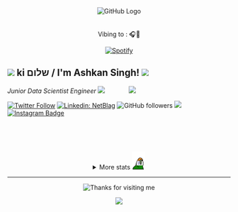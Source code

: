 <div align="center">
<img src="https://github.com/raghavk16/raghavk16/blob/master/octo.gif" alt="GitHub Logo" width="150" height="150" />
</div>
<div align="center" width="50">
<br><br> Vibing to : 🎧🦖  </strong></p>

[![Spotify](https://spotify-readme.sp-xd.vercel.app/api/spotify)](https://open.spotify.com/user/somnathpaul) <br>

</div>

<h2><img src="https://emojis.slackmojis.com/emojis/images/1531849430/4246/blob-sunglasses.gif?1531849430" width="30"/> ki שלום / I'm Ashkan Singh! <img src="https://media.giphy.com/media/12oufCB0MyZ1Go/giphy.gif" width="50"></h2>
<img align='right' src="https://media.giphy.com/media/M9gbBd9nbDrOTu1Mqx/giphy.gif" width="230">
<p><em>Junior Data Scientist Engineer <img src="https://media.giphy.com/media/WUlplcMpOCEmTGBtBW/giphy.gif" width="30"> 
</em></p>

[![Twitter Follow](https://img.shields.io/twitter/follow/netblag?label=Follow)](https://twitter.com/intent/follow?screen_name=netblag)
[![Linkedin: NetBlag](https://img.shields.io/badge/-netblag-blue?style=flat-square&logo=Linkedin&logoColor=white&link=https://www.linkedin.com/in/netblag/)](https://www.linkedin.com/in/netblag/)
![GitHub followers](https://img.shields.io/github/followers/netblag?label=Follow&style=social)
![](https://visitor-badge.glitch.me/badge?page_id=netblag.netblag)
[![Instagram Badge](https://img.shields.io/badge/-Instagram-e4405f?style=flat-square&logo=Instagram&logoColor=white)](https://instagram.com/netblag/)


<br/><br/>


<br/>




<div align="center" width="50">
<details>
  <summary>More stats <img src="https://raw.githubusercontent.com/ItsAnunesS/ItsAnunesS/master/src/img/parrots/flags/indiaparrot.gif" width="30" height="40"/></summary>
  
![](http://github-profile-summary-cards.vercel.app/api/cards/profile-details?username=netblag&theme=radical)
![](http://github-profile-summary-cards.vercel.app/api/cards/stats?username=jadijadi&theme=radical)![](http://github-profile-summary-cards.vercel.app/api/cards/productive-time?username=jadijadi&theme=radical&utcOffset=8)

</details>
  
<hr></hr>

<img height="120" alt="Thanks for visiting me" width="100%" src="https://raw.githubusercontent.com/BrunnerLivio/brunnerlivio/master/images/marquee.svg" />
<p align="center">


<p align="center">
  <img src="https://capsule-render.vercel.app/api?type=waving&color=gradient&height=60&section=footer&width=100"/>
</p>
